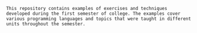         
    This repository contains examples of exercises and techniques developed during the first semester of college. The examples cover various programming languages and topics that were taught in different units throughout the semester.

